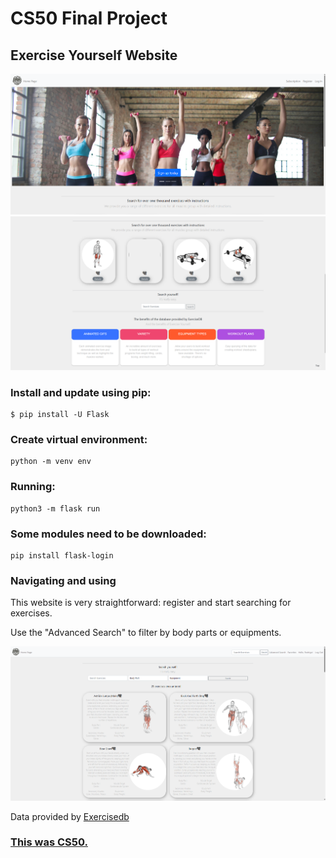 # CS50 Final Project
## Exercise Yourself Website
![Front Page #01](https://github.com/uch1no/CS50-Final-Project/blob/main/static/readme_01.png?raw=true "Front Page #01")
![Front Page #02](https://github.com/uch1no/CS50-Final-Project/blob/main/static/readme_02.png?raw=true "Front Page #02")


### Install and update using pip:
```
$ pip install -U Flask
```

### Create virtual environment:
```
python -m venv env
```

### Running:
```
python3 -m flask run
```


### Some modules need to be downloaded:
```
pip install flask-login
```

### Navigating and using
This website is very straightforward: register and start searching for exercises.

Use the "Advanced Search" to filter by body parts or equipments.

![Front Page #03](https://github.com/uch1no/CS50-Final-Project/blob/main/static/readme_03.png?raw=true "Front Page #03")

Data provided by <a href="https://www.exercisedb.io/" target="_blank">Exercisedb


### This was CS50.
